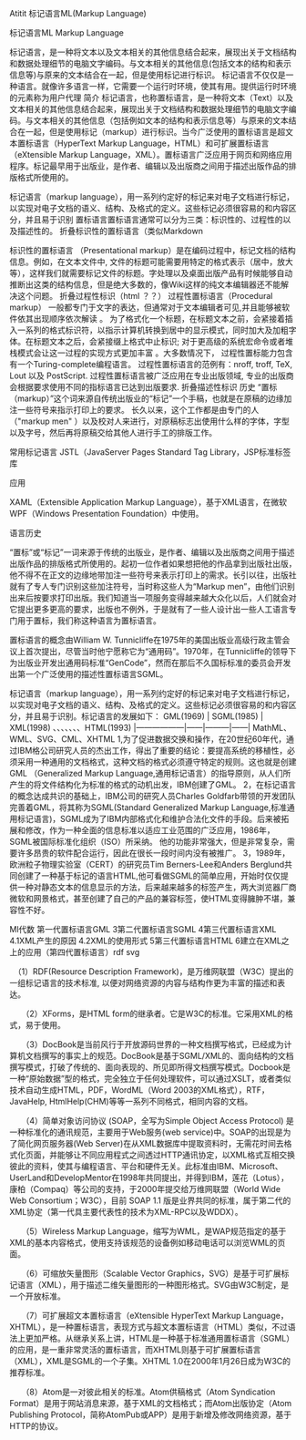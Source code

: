 Atitit 标记语言ML(Markup Language)


标记语言ML Markup Language

标记语言，是一种将文本以及文本相关的其他信息结合起来，展现出关于文档结构和数据处理细节的电脑文字编码。与文本相关的其他信息(包括文本的结构和表示信息等)与原来的文本结合在一起，但是使用标记进行标识。
标记语言不仅仅是一种语言。就像许多语言一样，它需要一个运行时环境，使其有用。提供运行时环境的元素称为用户代理
简介
标记语言，也称置标语言，是一种将文本（Text）以及文本相关的其他信息结合起来，展现出关于文档结构和数据处理细节的电脑文字编码。与文本相关的其他信息（包括例如文本的结构和表示信息等）与原来的文本结合在一起，但是使用标记（markup）进行标识。当今广泛使用的置标语言是超文本置标语言（HyperText Markup Language，HTML）和可扩展置标语言 （eXtensible Markup Language，XML）。置标语言广泛应用于网页和网络应用程序。标记最早用于出版业，是作者、编辑以及出版商之间用于描述出版作品的排版格式所使用的。

标记语言（markup language），用一系列约定好的标记来对电子文档进行标记，以实现对电子文档的语义、结构、及格式的定义。这些标记必须很容易的和内容区分，并且易于识别
置标语言置标语言通常可以分为三类：标识性的、过程性的以及描述性的。
折叠标识性的置标语言（类似Markdown 

标识性的置标语言 （Presentational markup）是在编码过程中，标记文档的结构信息。例如，在文本文件中, 文件的标题可能需要用特定的格式表示（居中，放大等），这样我们就需要标记文件的标题。字处理以及桌面出版产品有时候能够自动推断出这类的结构信息，但是绝大多数的，像Wiki这样的纯文本编辑器还不能解决这个问题。
折叠过程性标识（html ？？）
过程性置标语言（Procedural markup） 一般都专门于文字的表达，但通常对于文本编辑者可见,并且能够被软件依其出现顺序依次解读 。 为了格式化一个标题，在标题文本之前，会紧接着插入一系列的格式标识符，以指示计算机转换到居中的显示模式，同时加大及加粗字体。在标题文本之后，会紧接缀上格式中止标识; 对于更高级的系统宏命令或者堆栈模式会让这一过程的实现方式更加丰富 。大多数情况下， 过程性置标能力包含有一个Turing-complete编程语言。 过程性置标语言的范例有：nroff, troff, TeX, Lout 以及 PostScript. 过程性置标语言被广泛应用在专业出版领域, 专业的出版商会根据要求使用不同的指标语言已达到出版要求.
折叠描述性标识
历史
“置标（markup）”这个词来源自传统出版业的“标记”一个手稿，也就是在原稿的边缘加注一些符号来指示打印上的要求。 长久以来，这个工作都是由专门的人（"markup men" ）以及校对人来进行，对原稿标志出使用什么样的字体，字型以及字号，然后再将原稿交给其他人进行手工的排版工作。


常用标记语言
JSTL（JavaServer Pages Standard Tag Library，JSP标准标签库

应用

XAML（Extensible Application Markup Language），基于XML语言，在微软WPF（Windows Presentation Foundation）中使用。


语言历史

“置标”或“标记”一词来源于传统的出版业，是作者、编辑以及出版商之间用于描述出版作品的排版格式所使用的。起初一位作者如果想把他的作品拿到出版社出版，他不得不在正文的边缘地带加注一些符号来表示打印上的需求。长引以往，出版社就有了专人专门识别这些加注符号，当时称这些人为“Markup men”，由他们识别出来后按要求打印出版。我们知道当一项服务变得越来越大众化以后，人们就会对它提出更多更高的要求，出版也不例外，于是就有了一些人设计出一些人工语言专门用于置标，我们称这种语言为置标语言。

置标语言的概念由William W. Tunnicliffe在1975年的美国出版业高级行政主管会议上首次提出，尽管当时他宁愿称它为“通用码”。1970年，在Tunnicliffe的领导下为出版业开发出通用码标准“GenCode”，然而在那后不久国标标准的委员会开发出第一个广泛使用的描述性置标语言SGML。

标记语言（markup language），用一系列约定好的标记来对电子文档进行标记，以实现对电子文档的语义、结构、及格式的定义。这些标记必须很容易的和内容区分，并且易于识别。标记语言的发展如下：
GML(1969)
|
SGML(1985)
|
XML(1998) 、、、、、、、HTML(1993)
|——————|——|———|——|
MathML、WML、SVG、CML、XHTML
1,为了促进数据交换和操作，在20世纪60年代，通过IBM格公司研究人员的杰出工作，得出了重要的结论：要提高系统的移植性，必须采用一种通用的文档格式，这种文档的格式必须遵守特定的规则。这也就是创建GML （Generalized Markup Language,通用标记语言）的指导原则，从人们所产生的将文件结构化为标准的格式的动机出发，IBM创建了GML。
2，在标记语言的概念达成共识的基础上，IBM公司的研究人员Charles Goldfarb带领的开发团队完善着GML，将其称为SGML(Standard Generalized Markup Language,标准通用标记语言)，SGML成为了IBM内部格式化和维护合法化文件的手段。后来被拓展和修改，作为一种全面的信息标准以适应工业范围的广泛应用，1986年，SGML被国际标准化组织（ISO）所采纳。
他的功能非常强大，但是非常复杂，需要许多昂贵的软件配合运行，因此在很长一段时间内没有被推广。
3，1989年，欧洲粒子物理实验室（CERT）的研究员Tim Berners-Lee和Anders Berglund共同创建了一种基于标记的语言HTML,他可看做SGML的简单应用，开始时仅仅提供一种对静态文本的信息显示的方法，后来越来越多的标签产生，两大浏览器厂商微软和网景格式，甚至创建了自己的产品的兼容标签，使HTML变得臃肿不堪，兼容性不好。

Ml代数
第一代置标语言GML
3第二代置标语言SGML
4第三代置标语言XML
4.1XML产生的原因
4.2XML的使用形式
5第三代置标语言HTML
6建立在XML之上的应用（第四代置标语言）rdf svg 

　（1）RDF(Resource Description Framework)，是万维网联盟（W3C）提出的一组标记语言的技术标准, 以便对网络资源的内容与结构作更为丰富的描述和表达。

　　（2）XForms，是HTML form的继承者。它是W3C的标准。它采用XML的格式，易于使用。

　　（3）DocBook是当前风行于开放源码世界的一种文档撰写格式，已经成为计算机文档撰写的事实上的规范。DocBook是基于SGML/XML的、面向结构的文档撰写模式，打破了传统的、面向表现的、所见即所得文档撰写模式。Docbook是一种“原始数据”型的格式，完全独立于任何处理软件，可以通过XSLT，或者类似技术自动生成HTML，PDF，WordML（Word 2003的XML格式），RTF，JavaHelp, HtmlHelp(CHM)等等一系列不同格式，相同内容的文档。

　　（4）简单对象访问协议 (SOAP，全写为Simple Object Access Protocol) 是一种标准化的通讯规范，主要用于Web服务(web service)中。SOAP的出现是为了简化网页服务器(Web Server)在从XML数据库中提取资料时，无需花时间去格式化页面，并能够让不同应用程式之间透过HTTP通讯协定，以XML格式互相交换彼此的资料，使其与编程语言、平台和硬件无关。此标准由IBM、Microsoft、UserLand和DevelopMentor在1998年共同提出，并得到IBM，莲花（Lotus），康柏（Compaq）等公司的支持，于2000年提交给万维网联盟（World Wide Web Consortium；W3C），目前 SOAP 1.1 版是业界共同的标准，属于第二代的XML协定（第一代具主要代表性的技术为XML-RPC以及WDDX）。

　　（5）Wireless Markup Language，缩写为WML，是WAP规范指定的基于XML的基本内容格式，使用支持该规范的设备例如移动电话可以浏览WML的页面。

　　（6）可缩放矢量图形（Scalable Vector Graphics，SVG）是基于可扩展标记语言（XML），用于描述二维矢量图形的一种图形格式。SVG由W3C制定，是一个开放标准。

　　（7）可扩展超文本置标语言（eXtensible HyperText Markup Language，XHTML），是一种置标语言，表现方式与超文本置标语言（HTML）类似，不过语法上更加严格。从继承关系上讲，HTML是一种基于标准通用置标语言（SGML）的应用，是一重非常灵活的置标语言，而XHTML则基于可扩展置标语言（XML），XML是SGML的一个子集。XHTML 1.0在2000年1月26日成为W3C的推荐标准。

　　（8）Atom是一对彼此相关的标准。Atom供稿格式（Atom Syndication Format）是用于网站消息来源，基于XML的文档格式；而Atom出版协定（Atom Publishing Protocol，简称AtomPub或APP）是用于新增及修改网络资源，基于HTTP的协议。


